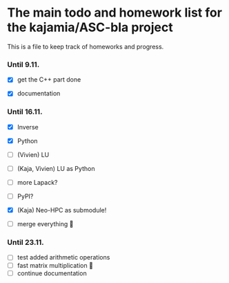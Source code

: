 # The main todo and homework list for the kajamia/ASC-bla project
This is a file to keep track of homeworks and progress.

### Until 9.11.

- [x] get the C++ part done
- [x] documentation


### Until 16.11.

- [x] Inverse
- [x] Python
- [ ] (Vivien) LU
- [ ] (Kaja, Vivien) LU as Python
- [ ] more Lapack?
- [ ] PyPI?
- [x] (Kaja) Neo-HPC as submodule!
- [ ] merge everything :tada:


### Until 23.11.

- [ ] test added arithmetic operations
- [ ] fast matrix multiplication :rocket:
- [ ] continue documentation
